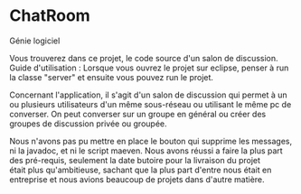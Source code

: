 # ChatRoom
Génie logiciel

Vous trouverez dans ce projet, le code source d'un salon de discussion. 
Guide d'utilisation : Lorsque vous ouvrez le projet sur eclipse, penser à run la classe "server" et ensuite vous pouvez run le projet. 

Concernant l'application, il s'agit d'un salon de discussion qui permet à un ou plusieurs utilisateurs d'un même sous-réseau ou 
utilisant le même pc de converser. On peut converser sur un groupe en général ou créer des groupes de discussion privée ou groupée. 

Nous n'avons pas pu mettre en place le bouton qui supprime les messages, ni la javadoc, et ni le script maeven.
Nous avons réussi a faire la plus part des pré-requis, seulement la date butoire pour la livraison du projet  
était plus qu'ambitieuse, sachant que la plus part d'entre nous était en entreprise et nous avions beaucoup 
de  projets dans d'autre matière. 
